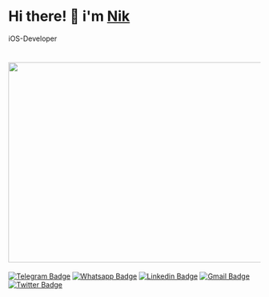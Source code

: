 # Hi there! 🤔 i'm [Nik](https://t.me/Hrezolit)
iOS-Developer

<h1 align="left"><img src="https://user-images.githubusercontent.com/62234354/217726942-49b1d484-3129-4824-b786-cc996cc7b61f.gif" 
     width="540", height="400"/></h1>

[![Telegram Badge](https://img.shields.io/badge/-@Hrezolit-0088CC?style=flat&logo=Telegram&logoColor=white)](https://t.me/Hrezolit "Contact in Telegram")
[![Whatsapp Badge](https://img.shields.io/badge/-whatsapp-0255FF?style=flat&color=green&logo=Whatsapp&logoColor=white)](https://wa.me/996551907013 "Contact in WhatsApp")
[![Linkedin Badge](https://img.shields.io/badge/-Nik_Galivets-0072b1?style=flat&logo=Linkedin&logoColor=white)](https://www.linkedin.com/in/nikita-galivets-5381bb12a/ "Connect on LinkedIn")
[![Gmail Badge](https://img.shields.io/badge/-hrezolitaz@gmail.com.com-c14438?style=flat&logo=Gmail&logoColor=white)](mailto:hrezolitaz@gmail.com "Connect via Email")
[![Twitter Badge](https://img.shields.io/badge/-@hrezolitaz-00acee?style=flat&logo=Twitter&logoColor=white)](https://twitter.com/intent/follow?screen_name=hrezolitaz "Follow on Twitter")

<!---
hrezolit/hrezolit is a ✨ special ✨ repository because its `README.md` (this file) appears on your GitHub profile.
You can click the Preview link to take a look at your changes.
